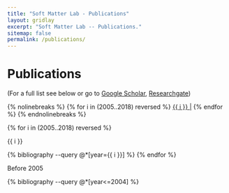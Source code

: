 ```yaml
---
title: "Soft Matter Lab - Publications"
layout: gridlay
excerpt: "Soft Matter Lab -- Publications."
sitemap: false
permalink: /publications/
---
```

# Publications

(For a full list see below or go to [Google Scholar](https://scholar.google.de/citations?user=g8LFI-EAAAAJ), [Researchgate](https://www.researchgate.net/profile/Claus_Dieter_Ohl?ev=hdr_xprf))

{% nolinebreaks %}
{% for i in (2005..2018) reversed %}
<a href="#linkyear{{ i }}"> {{ i }} |</a> 
{% endfor %}
{% endnolinebreaks %}

{% for i in (2005..2018) reversed %}
<p><a name="linkyear{{ i }}"> {{ i }}</a></p>
{% bibliography --query @*[year={{ i }}] %}
{% endfor %}
<p> Before 2005 </p>
{% bibliography --query @*[year<=2004] %}

